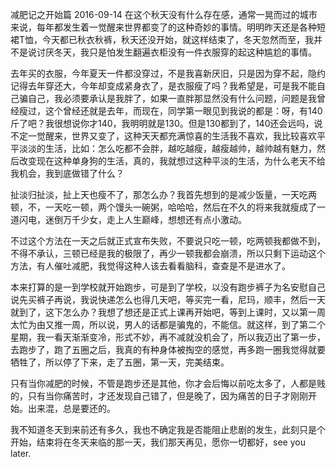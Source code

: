 减肥记之开始篇
2016-09-14
在这个秋天没有什么存在感，通常一晃而过的城市来说，每年都发生着一觉醒来世界都变了的这种奇妙的事情。明明昨天还是各种短裙T恤，今天都已秋衣秋裤，秋天还没开始，就这样结束了，冬天忽然而至，我并不是说讨厌冬天，我只是怕发生翻遍衣柜没有一件衣服穿的起这种尴尬的事情。

去年买的衣服，今年夏天一件都没穿过，不是我喜新厌旧，只是因为穿不起，隐约记得去年穿还大，今年却变成紧身衣了，是衣服瘦了吗？我希望是，可是我不能自己骗自己，我必须要承认是我胖了，如果一直胖那显然没有什么问题，问题是我曾经瘦过，这个曾经还就是去年，而现在，同学第一眼见到我说的都是：呀，有140斤了吧？我很想说你才140，我明明就是130。但是130都到了，140还会远吗，说不定一觉醒来，世界又变了，这种天天都充满惊喜的生活我不喜欢，我比较喜欢平平淡淡的生活，比如：怎么吃都不会胖，越吃越瘦，越瘦越帅，越帅越有魅力，然后改变现在这种单身狗的生活，真的，我就想过这种平淡的生活，为什么老天不给我机会，我到底做错了什么？

扯淡归扯淡，扯上天也瘦不了，那怎么办？我首先想到的是减少饭量，一天吃两顿，不，一天吃一顿，两个馒头一碗粥，哈哈哈，然后在不久的将来我就瘦成了一道闪电，迷倒万千少女，走上人生巅峰，想想还有点小激动。

不过这个方法在一天之后就正式宣布失败，不要说只吃一顿，吃两顿我都做不到，不得不承认，三顿已经是我的极限了，再少一顿我都会崩溃，所以只剩下运动这个方法，有人催吐减肥，我觉得这种人该去看看脑科，查查是不是进水了。

本来打算的是一到学校就开始跑步，可是到了学校，以没有跑步裤子为名安慰自己说先买裤子再说，我说快递怎么也得几天吧，等买完一看，尼玛，顺丰，然后一天就到了，这下怎么办？我想了想还是正式上课再开始吧，等到上课时，又以第一周太忙为由又推一周，所以说，男人的话都是骗鬼的，不能信。就这样，到了第二个星期，我一看天渐渐变冷，形式不妙，再不减就没机会了，所以我迈出了第一步，去跑步了，跑了五圈之后，我真的有种身体被掏空的感觉，再多跑一圈我觉得就要牺牲了，所以停了下来，走了五圈，第一天，完美结束。

只有当你减肥的时候，不管是跑步还是其他，你才会后悔以前吃太多了，人都是贱的，只有当你痛苦时，才还发现自己错了，但是晚了，因为痛苦的日子才刚刚开始。出来混，总是要还的。

我不知道冬天到来前还有多久，我也不确定我是否能阻止悲剧的发生，此刻只是个开始，结束将在冬天来临的那一天，我们那天再见，愿你一切都好，see you later.